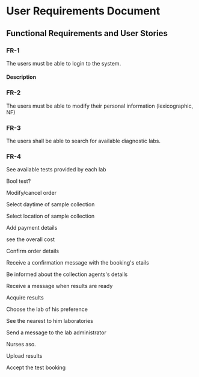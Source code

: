 # User Requirements Document

## Functional Requirements and User Stories

### FR-1
The users must be able to login to the system.
#### Description

### FR-2
The users must be able to modify their personal information (lexicographic, NF)

### FR-3
The users shall be able to search for available diagnostic labs.

### FR-4
See available tests provided by each lab

Bool test?

Modify/cancel order

Select daytime of sample collection

Select location of sample collection

Add payment details

see the overall cost

Confirm order details

Receive a confirmation message with the booking's etails

Be informed about the collection agents's details

Receive a message when results are ready

Acquire results

Choose the lab of his preference

See the nearest to him laboratories

Send a message to the lab administrator

Nurses aso.

Upload results

Accept the test booking 
